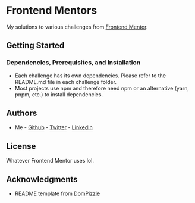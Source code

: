 # Frontend Mentors

My solutions to various challenges from [Frontend Mentor](https://www.frontendmentor.io/).

## Getting Started

### Dependencies, Prerequisites, and Installation

* Each challenge has its own dependencies. Please refer to the README.md file in each challenge folder.
* Most projects use npm and therefore need npm or an alternative (yarn, pnpm, etc.) to install dependencies.

## Authors

* Me - [Github](https://github.com/Brian-Pob) - [Twitter](https://twitter.com/brianmpdotdev) - [LinkedIn](https://www.linkedin.com/in/Brian-Pob/)

## License

Whatever Frontend Mentor uses lol.

## Acknowledgments

* README template from [DomPizzie](https://gist.github.com/DomPizzie/7a5ff55ffa9081f2de27c315f5018afc)
